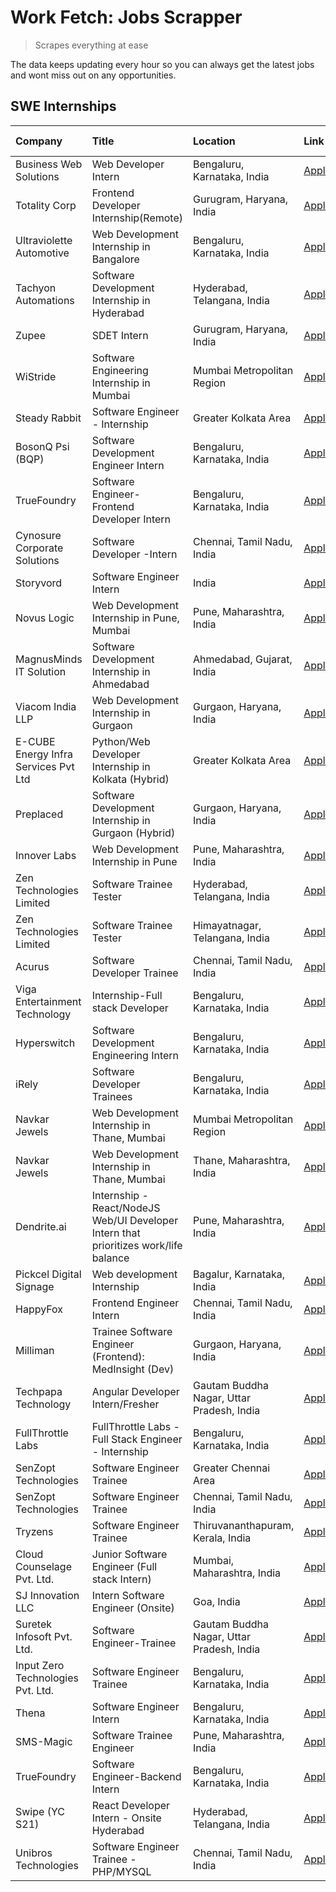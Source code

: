 # Work Fetch: Jobs Scrapper
> Scrapes everything at ease

The data keeps updating every hour so you can always get the latest jobs and wont miss out on any opportunities.

## SWE Internships
<!--START_SECTION:workfetch-->
| Company                              | Title                                                                                | Location                                  | Link                                                                                                                                                                                                                                                                                                | Date Posted   |
|:-------------------------------------|:-------------------------------------------------------------------------------------|:------------------------------------------|:----------------------------------------------------------------------------------------------------------------------------------------------------------------------------------------------------------------------------------------------------------------------------------------------------|:--------------|
| Business Web Solutions               | Web Developer Intern                                                                 | Bengaluru, Karnataka, India               | [Apply](https://in.linkedin.com/jobs/view/web-developer-intern-at-business-web-solutions-3897552404?position=24&pageNum=0&refId=g72WPL1OrbHbsvEQdDXoaw%3D%3D&trackingId=tE7sWxZRW2ZKm1UiOhBBxA%3D%3D&trk=public_jobs_jserp-result_search-card)                                                      | 2024-04-13    |
| Totality Corp                        | Frontend Developer Internship(Remote)                                                | Gurugram, Haryana, India                  | [Apply](https://in.linkedin.com/jobs/view/frontend-developer-internship-remote-at-totality-corp-3897033997?position=5&pageNum=0&refId=g72WPL1OrbHbsvEQdDXoaw%3D%3D&trackingId=9G8PYF3glGi9YVBJ9tahIg%3D%3D&trk=public_jobs_jserp-result_search-card)                                                | 2024-04-12    |
| Ultraviolette Automotive             | Web Development Internship in Bangalore                                              | Bengaluru, Karnataka, India               | [Apply](https://in.linkedin.com/jobs/view/web-development-internship-in-bangalore-at-ultraviolette-automotive-3896965783?position=34&pageNum=0&refId=g72WPL1OrbHbsvEQdDXoaw%3D%3D&trackingId=1oUe0bL2yAGT%2BRHeLSWIkQ%3D%3D&trk=public_jobs_jserp-result_search-card)                               | 2024-04-12    |
| Tachyon Automations                  | Software Development Internship in Hyderabad                                         | Hyderabad, Telangana, India               | [Apply](https://in.linkedin.com/jobs/view/software-development-internship-in-hyderabad-at-tachyon-automations-3896969464?position=37&pageNum=0&refId=g72WPL1OrbHbsvEQdDXoaw%3D%3D&trackingId=bVFcUXO3nc25cDefLMd6dw%3D%3D&trk=public_jobs_jserp-result_search-card)                                 | 2024-04-12    |
| Zupee                                | SDET Intern                                                                          | Gurugram, Haryana, India                  | [Apply](https://in.linkedin.com/jobs/view/sdet-intern-at-zupee-3888478071?position=28&pageNum=0&refId=g72WPL1OrbHbsvEQdDXoaw%3D%3D&trackingId=%2BQDkYrG%2FxBHYs%2FzLP%2BIbXA%3D%3D&trk=public_jobs_jserp-result_search-card)                                                                        | 2024-04-09    |
| WiStride                             | Software Engineering Internship in Mumbai                                            | Mumbai Metropolitan Region                | [Apply](https://in.linkedin.com/jobs/view/software-engineering-internship-in-mumbai-at-wistride-3888218704?position=13&pageNum=0&refId=g72WPL1OrbHbsvEQdDXoaw%3D%3D&trackingId=YY3ktGt0ZdT2O%2F5cFUWyBg%3D%3D&trk=public_jobs_jserp-result_search-card)                                             | 2024-04-08    |
| Steady Rabbit                        | Software Engineer - Internship                                                       | Greater Kolkata Area                      | [Apply](https://in.linkedin.com/jobs/view/software-engineer-internship-at-steady-rabbit-3885171077?position=14&pageNum=0&refId=g72WPL1OrbHbsvEQdDXoaw%3D%3D&trackingId=YoDgQtijT9g1LXj1glEvtQ%3D%3D&trk=public_jobs_jserp-result_search-card)                                                       | 2024-04-08    |
| BosonQ Psi (BQP)                     | Software Development Engineer Intern                                                 | Bengaluru, Karnataka, India               | [Apply](https://in.linkedin.com/jobs/view/software-development-engineer-intern-at-bosonq-psi-bqp-3888328596?position=32&pageNum=0&refId=g72WPL1OrbHbsvEQdDXoaw%3D%3D&trackingId=tha8JHfbwo%2B3rtOciqyCtA%3D%3D&trk=public_jobs_jserp-result_search-card)                                            | 2024-04-06    |
| TrueFoundry                          | Software Engineer- Frontend Developer Intern                                         | Bengaluru, Karnataka, India               | [Apply](https://in.linkedin.com/jobs/view/software-engineer-frontend-developer-intern-at-truefoundry-3887320206?position=16&pageNum=0&refId=g72WPL1OrbHbsvEQdDXoaw%3D%3D&trackingId=7DpwKeLKFbSCIPWpcVKdaA%3D%3D&trk=public_jobs_jserp-result_search-card)                                          | 2024-04-05    |
| Cynosure Corporate Solutions         | Software Developer -Intern                                                           | Chennai, Tamil Nadu, India                | [Apply](https://in.linkedin.com/jobs/view/software-developer-intern-at-cynosure-corporate-solutions-3884767755?position=17&pageNum=0&refId=g72WPL1OrbHbsvEQdDXoaw%3D%3D&trackingId=zIzQ5lD5SI1eB2zVsdQ2gA%3D%3D&trk=public_jobs_jserp-result_search-card)                                           | 2024-04-04    |
| Storyvord                            | Software Engineer Intern                                                             | India                                     | [Apply](https://in.linkedin.com/jobs/view/software-engineer-intern-at-storyvord-3518938006?position=35&pageNum=0&refId=g72WPL1OrbHbsvEQdDXoaw%3D%3D&trackingId=DjuR15oaPfmLqfiq0pxOXA%3D%3D&trk=public_jobs_jserp-result_search-card)                                                               | 2024-04-04    |
| Novus Logic                          | Web Development Internship in Pune, Mumbai                                           | Pune, Maharashtra, India                  | [Apply](https://in.linkedin.com/jobs/view/web-development-internship-in-pune-mumbai-at-novus-logic-3885741343?position=56&pageNum=0&refId=g72WPL1OrbHbsvEQdDXoaw%3D%3D&trackingId=VOFSJRcGSTDxWwz%2BE9JmXA%3D%3D&trk=public_jobs_jserp-result_search-card)                                          | 2024-04-04    |
| MagnusMinds IT Solution              | Software Development Internship in Ahmedabad                                         | Ahmedabad, Gujarat, India                 | [Apply](https://in.linkedin.com/jobs/view/software-development-internship-in-ahmedabad-at-magnusminds-it-solution-3883933909?position=31&pageNum=0&refId=g72WPL1OrbHbsvEQdDXoaw%3D%3D&trackingId=PKxwjrQkdQMlDqHunQrgjw%3D%3D&trk=public_jobs_jserp-result_search-card)                             | 2024-04-03    |
| Viacom India LLP                     | Web Development Internship in Gurgaon                                                | Gurgaon, Haryana, India                   | [Apply](https://in.linkedin.com/jobs/view/web-development-internship-in-gurgaon-at-viacom-india-llp-3883946826?position=49&pageNum=0&refId=g72WPL1OrbHbsvEQdDXoaw%3D%3D&trackingId=CHfvmSIgAGfMJKCbKhg%2Bwg%3D%3D&trk=public_jobs_jserp-result_search-card)                                         | 2024-04-03    |
| E-CUBE Energy Infra Services Pvt Ltd | Python/Web Developer Internship in Kolkata (Hybrid)                                  | Greater Kolkata Area                      | [Apply](https://in.linkedin.com/jobs/view/python-web-developer-internship-in-kolkata-hybrid-at-e-cube-energy-infra-services-pvt-ltd-3882160442?position=10&pageNum=0&refId=g72WPL1OrbHbsvEQdDXoaw%3D%3D&trackingId=A6i5AieKXfyFt01ptSns4Q%3D%3D&trk=public_jobs_jserp-result_search-card)           | 2024-04-02    |
| Preplaced                            | Software Development Internship in Gurgaon (Hybrid)                                  | Gurgaon, Haryana, India                   | [Apply](https://in.linkedin.com/jobs/view/software-development-internship-in-gurgaon-hybrid-at-preplaced-3880567870?position=19&pageNum=0&refId=g72WPL1OrbHbsvEQdDXoaw%3D%3D&trackingId=5o3j6HLEq1jBlcjFf2Xuag%3D%3D&trk=public_jobs_jserp-result_search-card)                                      | 2024-04-01    |
| Innover Labs                         | Web Development Internship in Pune                                                   | Pune, Maharashtra, India                  | [Apply](https://in.linkedin.com/jobs/view/web-development-internship-in-pune-at-innover-labs-3875494237?position=6&pageNum=0&refId=g72WPL1OrbHbsvEQdDXoaw%3D%3D&trackingId=Behut31LM2d0SkfBzyZyPw%3D%3D&trk=public_jobs_jserp-result_search-card)                                                   | 2024-03-28    |
| Zen Technologies Limited             | Software Trainee Tester                                                              | Hyderabad, Telangana, India               | [Apply](https://in.linkedin.com/jobs/view/software-trainee-tester-at-zen-technologies-limited-3872036112?position=11&pageNum=0&refId=g72WPL1OrbHbsvEQdDXoaw%3D%3D&trackingId=v%2B9yt%2FcXLbioH%2FuKa9hUWw%3D%3D&trk=public_jobs_jserp-result_search-card)                                           | 2024-03-27    |
| Zen Technologies Limited             | Software Trainee Tester                                                              | Himayatnagar, Telangana, India            | [Apply](https://in.linkedin.com/jobs/view/software-trainee-tester-at-zen-technologies-limited-3872100214?position=8&pageNum=0&refId=g72WPL1OrbHbsvEQdDXoaw%3D%3D&trackingId=Yn4SOFXoBSRrxnlkejUg8w%3D%3D&trk=public_jobs_jserp-result_search-card)                                                  | 2024-03-26    |
| Acurus                               | Software Developer Trainee                                                           | Chennai, Tamil Nadu, India                | [Apply](https://in.linkedin.com/jobs/view/software-developer-trainee-at-acurus-3871400616?position=18&pageNum=0&refId=g72WPL1OrbHbsvEQdDXoaw%3D%3D&trackingId=8LSS4UBpLukMHRftrYiN5Q%3D%3D&trk=public_jobs_jserp-result_search-card)                                                                | 2024-03-26    |
| Viga Entertainment Technology        | Internship-Full stack Developer                                                      | Bengaluru, Karnataka, India               | [Apply](https://in.linkedin.com/jobs/view/internship-full-stack-developer-at-viga-entertainment-technology-3870669789?position=25&pageNum=0&refId=g72WPL1OrbHbsvEQdDXoaw%3D%3D&trackingId=qofsH%2BgKRlRCLZN81s0zXw%3D%3D&trk=public_jobs_jserp-result_search-card)                                  | 2024-03-25    |
| Hyperswitch                          | Software Development Engineering Intern                                              | Bengaluru, Karnataka, India               | [Apply](https://in.linkedin.com/jobs/view/software-development-engineering-intern-at-hyperswitch-3865513498?position=58&pageNum=0&refId=g72WPL1OrbHbsvEQdDXoaw%3D%3D&trackingId=%2FvMq8jFiwOkz6K63fLztoQ%3D%3D&trk=public_jobs_jserp-result_search-card)                                            | 2024-03-23    |
| iRely                                | Software Developer Trainees                                                          | Bengaluru, Karnataka, India               | [Apply](https://in.linkedin.com/jobs/view/software-developer-trainees-at-irely-3860566039?position=2&pageNum=0&refId=g72WPL1OrbHbsvEQdDXoaw%3D%3D&trackingId=dCLdVrZfqnDMLQseJv4muQ%3D%3D&trk=public_jobs_jserp-result_search-card)                                                                 | 2024-03-18    |
| Navkar Jewels                        | Web Development Internship in Thane, Mumbai                                          | Mumbai Metropolitan Region                | [Apply](https://in.linkedin.com/jobs/view/web-development-internship-in-thane-mumbai-at-navkar-jewels-3858080315?position=55&pageNum=0&refId=g72WPL1OrbHbsvEQdDXoaw%3D%3D&trackingId=Zyku%2FXLFWWuzBbI9MI%2Fzzg%3D%3D&trk=public_jobs_jserp-result_search-card)                                     | 2024-03-15    |
| Navkar Jewels                        | Web Development Internship in Thane, Mumbai                                          | Thane, Maharashtra, India                 | [Apply](https://in.linkedin.com/jobs/view/web-development-internship-in-thane-mumbai-at-navkar-jewels-3858087224?position=59&pageNum=0&refId=g72WPL1OrbHbsvEQdDXoaw%3D%3D&trackingId=1PObTNs6YLJ%2FHIzigbyEuw%3D%3D&trk=public_jobs_jserp-result_search-card)                                       | 2024-03-15    |
| Dendrite.ai                          | Internship - React/NodeJS Web/UI Developer Intern that prioritizes work/life balance | Pune, Maharashtra, India                  | [Apply](https://in.linkedin.com/jobs/view/internship-react-nodejs-web-ui-developer-intern-that-prioritizes-work-life-balance-at-dendrite-ai-3853583200?position=36&pageNum=0&refId=g72WPL1OrbHbsvEQdDXoaw%3D%3D&trackingId=%2FvD1mYaOrkp9EvfcsfIHfw%3D%3D&trk=public_jobs_jserp-result_search-card) | 2024-03-12    |
| Pickcel Digital Signage              | Web development Internship                                                           | Bagalur, Karnataka, India                 | [Apply](https://in.linkedin.com/jobs/view/web-development-internship-at-pickcel-digital-signage-3849506118?position=54&pageNum=0&refId=g72WPL1OrbHbsvEQdDXoaw%3D%3D&trackingId=iKBNc8bLoZXUBH%2FasduFHw%3D%3D&trk=public_jobs_jserp-result_search-card)                                             | 2024-03-08    |
| HappyFox                             | Frontend Engineer Intern                                                             | Chennai, Tamil Nadu, India                | [Apply](https://in.linkedin.com/jobs/view/frontend-engineer-intern-at-happyfox-3848357951?position=48&pageNum=0&refId=g72WPL1OrbHbsvEQdDXoaw%3D%3D&trackingId=TP4NFGEEFb6F4jbhT5af8w%3D%3D&trk=public_jobs_jserp-result_search-card)                                                                | 2024-03-07    |
| Milliman                             | Trainee Software Engineer (Frontend): MedInsight (Dev)                               | Gurgaon, Haryana, India                   | [Apply](https://in.linkedin.com/jobs/view/trainee-software-engineer-frontend-medinsight-dev-at-milliman-3792874280?position=9&pageNum=0&refId=g72WPL1OrbHbsvEQdDXoaw%3D%3D&trackingId=vxjIJo%2FgtzlyjQIsjkehPQ%3D%3D&trk=public_jobs_jserp-result_search-card)                                      | 2024-03-01    |
| Techpapa Technology                  | Angular Developer Intern/Fresher                                                     | Gautam Buddha Nagar, Uttar Pradesh, India | [Apply](https://in.linkedin.com/jobs/view/angular-developer-intern-fresher-at-techpapa-technology-3834305862?position=60&pageNum=0&refId=g72WPL1OrbHbsvEQdDXoaw%3D%3D&trackingId=9B%2FTBarXZSRdIhKBo33C9g%3D%3D&trk=public_jobs_jserp-result_search-card)                                           | 2024-02-20    |
| FullThrottle Labs                    | FullThrottle Labs - Full Stack Engineer - Internship                                 | Bengaluru, Karnataka, India               | [Apply](https://in.linkedin.com/jobs/view/fullthrottle-labs-full-stack-engineer-internship-at-fullthrottle-labs-3829636016?position=57&pageNum=0&refId=g72WPL1OrbHbsvEQdDXoaw%3D%3D&trackingId=ZsnqeuXMG0MIBxP%2Brs14vg%3D%3D&trk=public_jobs_jserp-result_search-card)                             | 2024-02-17    |
| SenZopt Technologies                 | Software Engineer Trainee                                                            | Greater Chennai Area                      | [Apply](https://in.linkedin.com/jobs/view/software-engineer-trainee-at-senzopt-technologies-3827688781?position=38&pageNum=0&refId=g72WPL1OrbHbsvEQdDXoaw%3D%3D&trackingId=ksne8rHqeEE%2BTkA2i9Ue2Q%3D%3D&trk=public_jobs_jserp-result_search-card)                                                 | 2024-02-12    |
| SenZopt Technologies                 | Software Engineer Trainee                                                            | Chennai, Tamil Nadu, India                | [Apply](https://in.linkedin.com/jobs/view/software-engineer-trainee-at-senzopt-technologies-3827686880?position=50&pageNum=0&refId=g72WPL1OrbHbsvEQdDXoaw%3D%3D&trackingId=rWcj5CLa3shB%2BA0XeVZIaw%3D%3D&trk=public_jobs_jserp-result_search-card)                                                 | 2024-02-12    |
| Tryzens                              | Software Engineer Trainee                                                            | Thiruvananthapuram, Kerala, India         | [Apply](https://in.linkedin.com/jobs/view/software-engineer-trainee-at-tryzens-3809363491?position=39&pageNum=0&refId=g72WPL1OrbHbsvEQdDXoaw%3D%3D&trackingId=ugVR4UH3BXUl0QlHXhRuZA%3D%3D&trk=public_jobs_jserp-result_search-card)                                                                | 2024-01-18    |
| Cloud Counselage Pvt. Ltd.           | Junior Software Engineer (Full stack Intern)                                         | Mumbai, Maharashtra, India                | [Apply](https://in.linkedin.com/jobs/view/junior-software-engineer-full-stack-intern-at-cloud-counselage-pvt-ltd-3803132814?position=27&pageNum=0&refId=g72WPL1OrbHbsvEQdDXoaw%3D%3D&trackingId=3pYl18Um6UQGO8uI9gCHRQ%3D%3D&trk=public_jobs_jserp-result_search-card)                              | 2024-01-11    |
| SJ Innovation LLC                    | Intern Software Engineer (Onsite)                                                    | Goa, India                                | [Apply](https://in.linkedin.com/jobs/view/intern-software-engineer-onsite-at-sj-innovation-llc-3799959011?position=45&pageNum=0&refId=g72WPL1OrbHbsvEQdDXoaw%3D%3D&trackingId=9gpoHOpiaoe8UyaIl%2FevBQ%3D%3D&trk=public_jobs_jserp-result_search-card)                                              | 2024-01-11    |
| Suretek Infosoft Pvt. Ltd.           | Software Engineer-Trainee                                                            | Gautam Buddha Nagar, Uttar Pradesh, India | [Apply](https://in.linkedin.com/jobs/view/software-engineer-trainee-at-suretek-infosoft-pvt-ltd-3800934643?position=23&pageNum=0&refId=g72WPL1OrbHbsvEQdDXoaw%3D%3D&trackingId=%2Fq1nC8jbhHBTCETfXEwqCw%3D%3D&trk=public_jobs_jserp-result_search-card)                                             | 2024-01-09    |
| Input Zero Technologies Pvt. Ltd.    | Software Engineer Trainee                                                            | Bengaluru, Karnataka, India               | [Apply](https://in.linkedin.com/jobs/view/software-engineer-trainee-at-input-zero-technologies-pvt-ltd-3800927643?position=29&pageNum=0&refId=g72WPL1OrbHbsvEQdDXoaw%3D%3D&trackingId=OM%2BhTrMflkTHw3vFHvu2hg%3D%3D&trk=public_jobs_jserp-result_search-card)                                      | 2024-01-09    |
| Thena                                | Software Engineer Intern                                                             | Bengaluru, Karnataka, India               | [Apply](https://in.linkedin.com/jobs/view/software-engineer-intern-at-thena-3778731751?position=20&pageNum=0&refId=g72WPL1OrbHbsvEQdDXoaw%3D%3D&trackingId=cVPOvKZ6lJV6tt0Pn6BoGg%3D%3D&trk=public_jobs_jserp-result_search-card)                                                                   | 2023-12-05    |
| SMS-Magic                            | Software Trainee Engineer                                                            | Pune, Maharashtra, India                  | [Apply](https://in.linkedin.com/jobs/view/software-trainee-engineer-at-sms-magic-3761409781?position=30&pageNum=0&refId=g72WPL1OrbHbsvEQdDXoaw%3D%3D&trackingId=ML5sDvl5J5ayGuCoEXB4LQ%3D%3D&trk=public_jobs_jserp-result_search-card)                                                              | 2023-11-16    |
| TrueFoundry                          | Software Engineer-Backend Intern                                                     | Bengaluru, Karnataka, India               | [Apply](https://in.linkedin.com/jobs/view/software-engineer-backend-intern-at-truefoundry-3779508170?position=33&pageNum=0&refId=g72WPL1OrbHbsvEQdDXoaw%3D%3D&trackingId=GEMUSU6Yn7wV4dc%2F8HxB9A%3D%3D&trk=public_jobs_jserp-result_search-card)                                                   | 2023-11-10    |
| Swipe (YC S21)                       | React Developer Intern - Onsite Hyderabad                                            | Hyderabad, Telangana, India               | [Apply](https://in.linkedin.com/jobs/view/react-developer-intern-onsite-hyderabad-at-swipe-yc-s21-3737600089?position=41&pageNum=0&refId=g72WPL1OrbHbsvEQdDXoaw%3D%3D&trackingId=Dd3p0bhmaEBqa6JFw1daQw%3D%3D&trk=public_jobs_jserp-result_search-card)                                             | 2023-10-13    |
| Unibros Technologies                 | Software Engineer Trainee - PHP/MYSQL                                                | Chennai, Tamil Nadu, India                | [Apply](https://in.linkedin.com/jobs/view/software-engineer-trainee-php-mysql-at-unibros-technologies-3656599241?position=40&pageNum=0&refId=g72WPL1OrbHbsvEQdDXoaw%3D%3D&trackingId=A92W%2FGoKrHlum%2FrrUfpoVQ%3D%3D&trk=public_jobs_jserp-result_search-card)                                     | 2023-06-12    |
<!--END_SECTION:workfetch-->

